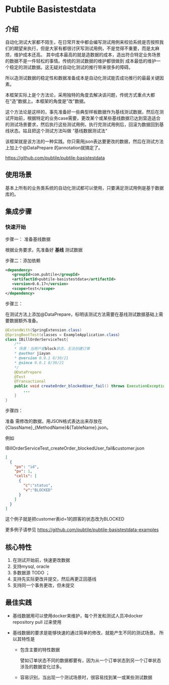 # Pubtile Basistestdata

## 介绍
自动化测试大家都不陌生，在日常开发中都会编写测试用例来校验系统是否按照我们的期望来执行，但是大家有都很讨厌写测试用例，不是觉得不重要，而是太麻烦，维护成本还高。
其中成本最高的就是造数据的成本，造出符合特定业务场景的数据不是一件轻松的事情。传统的测试数据的维护都很做到 成本最低的维护一个稳定的测试数据。这无疑对自动化测试的推行带来很多的障碍。

所以造测试数据的稳定性和数据准备成本是自动化测试能否成功推行的最最关键因素。

本框架实际上是个方法论，采用独特的角度去解决该问题，传统方式重点大都在“造”数据上。本框架的角度是”改"数据。

这个方法论是这样的，事先准备好一些典型样板数据作为基线测试数据，然后在测试开始前，根据特定的业务case需要，更改某个或某些基线数据已达到营造适合的测试场景要求，然后执行这些测试用例，执行完测试用例后，回滚为数据回到基线状态。姑且把这个测试方法叫做 “基线数据测试法“

该框架就是该方法的一种实践。你只需用json表达要更改的数据，然后在测试方法上加上个@DataPrepare 的annotation就搞定了。

https://github.com/pubtile/pubtile-basistestdata

## 使用场景

基本上所有的业务类系统的自动化测试都可以使用，只要满足测试用例是基于数据库的。

## 集成步骤

### 快速开始

步骤一： 准备基线数据

根据业务要求，先准备好 **基线** 测试数据

步骤二：添加依赖

```xml
<dependency>
   <groupId>com.pubtile</groupId>
   <artifactId>pubtile-basistestdata</artifactId>
   <version>0.6.17</version>
   <scope>test</scope>
</dependency>
```

步骤三：

在测试方法上添加@DataPrepare，标明该测试方法需要在基线测试数据基础上需要数据额外准备。

```java
@ExtendWith(SpringExtension.class)
@SpringBootTest(classes = ExampleApplication.class）
class IBillOrderServiceTest{
    /**
    * 场景：当用户是block状态，无法创建订单
    * @author jiayan
    * @version 0.0.1 8/30/21
    * @since 0.0.1 8/30/21
    */
    @DataPrepare
    @Test
    @Transactional
    public void createOrder_blockedUser_fail() throws ExecutionException, InterruptedException {
        ...
    }
}
```

步骤四：

准备 需修改的数据，用JSON格式表达出来存放在{ClassName}_{MethodName}&{TableName}.json。

例如

IBillOrderServiceTest_createOrder_blockedUser_fail&customer.json

```json
[
  {
    "pn": "id",
    "pv": 1,
    "cells": [
      {
        "c":"status",
        "v":"BLOCKED"
      }
    ]
  }
]  
```

这个例子就是把customer表id=1的顾客的状态改为BLOCKED

更多例子请参见 https://github.com/pubtile/pubtile-basistestdata-examples

## 核心特性

1. 在测试开始前，快速更改数据
2. 支持mysql, oracle
3. 多数据源 TODO ；
4. 支持先实际更改并提交，然后再更正回基线
5. 支持同一个事务更改，但未提交

 ## 最佳实践

+ 基线数据用可以使用docker来维护，每个开发和测试人员冲docker repository  pull 过来使用

+ 基线数据的要求是能够快速的通过简单的修改，就能产生不同的测试场景。 所以其特性是

  + 包含主要的特性数据

    譬如订单状态不同的数据都要有，因为从一个订单状态到另一个订单状态涉及的数据变化过多。

  + 容易识别，当出现一个测试场景时，很容易找到某一或某些测试数据

  

